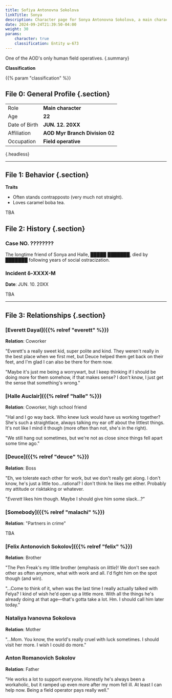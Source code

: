 ```yaml
---
title: Sofiya Antonovna Sokolova
linkTitle: Sonya
description: Character page for Sonya Antonovna Sokolova, a main character in Aegis of Death.
date: 2024-09-24T21:39:50-04:00
weight: 30
params:
    character: true
    classification: Entity ω-673
---
```


One of the AOD's only human field operatives.
{.summary}

<!--more-->

<div class="info">

**Classification**

{{% param "classification" %}}

## File 0: General Profile {.section}

|               |                          |
| ------------- | ------------------------ |
| Role          | **Main character**       |
| Age           | **22**                   |
| Date of Birth | **JUN. 12. 20XX**        |
| Affiliation   | **AOD Myr Branch Division 02** |
| Occupation    | **Field operative**            |
{.headless}

***

## File 1: Behavior {.section}

**Traits**

- Often stands contrapposto (very much not straight).
- Loves caramel boba tea.

TBA

</div>
<div class="history">

## File 2: History {.section}

### Case NO. ????????

The longtime friend of Sonya and Halle, █████ ███████, died by ███████ following
years of social ostracization.

### Incident δ-XXXX-M

**Date**: JUN. 10. 20XX

TBA

***
</div>
<div class="relations">

## File 3: Relationships {.section}

### [Everett Dayal]({{% relref "everett" %}})

**Relation**: Coworker

"Everett's a really sweet kid, super polite and kind. They weren't really in the best place
when we first met, but Deuce helped them get back on their feet, and I'm glad I can also
be there for them now.

"Maybe it's just me being a worrywart, but I keep thinking if I should be doing more for
them somehow, if that makes sense? I don't know, I just get the sense that something's wrong."

### [Halle Auclair]({{% relref "halle" %}})

**Relation**: Coworker, high school friend

"Hal and I go way back. Who knew luck would have us working together?
She's such a straightlace, always talking my ear off about the littlest things. It's not like
I mind it though (more often than not, she's in the right).

"We still hang out sometimes, but we're not as close since things fell apart some time ago."

### [Deuce]({{% relref "deuce" %}})

**Relation**: Boss

"Eh, we tolerate each other for work, but we don't really get along. I don't know, he's
just a little too...rational? I don't think he likes me either. Probably my
attitude or risktaking or whatever.

"*Everett* likes him though. Maybe I should give him some slack...?"

### [Somebody]({{% relref "malachi" %}})

**Relation**: "Partners in crime"

TBA

### [Felix Antonovich Sokolov]({{% relref "felix" %}})

**Relation**: Brother

"The Pen Freak's my little brother (emphasis on *little*)! We don't see each other as often anymore,
what with work and all. I'd fight him on the spot though (and win).

"...Come to think of it, when was the last time I really actually talked with Felya? I kind of
wish he'd open up a little more. With all the things he's already doing at that age—that's
gotta take a lot. Hm. I should call him later today."

### Nataliya Ivanovna Sokolova

**Relation**: Mother

"...Mom. You know, the world's really cruel with luck sometimes. I should visit her more.
I wish I could do more."

### Anton Romanovich Sokolov

**Relation**: Father

"He works a lot to support everyone. Honestly he's always been a workaholic, but it
ramped up even more after my mom fell ill. At least I can help now. Being a field operator
pays really well."

</div>
